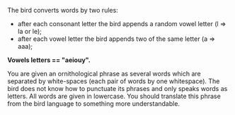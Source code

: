The bird converts words by two rules:

- after each consonant letter the bird appends a random vowel letter (l ⇒ la or le);
- after each vowel letter the bird appends two of the same letter (a ⇒ aaa);

**Vowels letters == "aeiouy".**

You are given an ornithological phrase as several words which are separated by white-spaces
(each pair of words by one whitespace).
The bird does not know how to punctuate its phrases and only speaks words as letters.
All words are given in lowercase.
You should translate this phrase from the bird language to something more understandable.



    
</p>